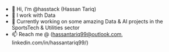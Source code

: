 - 👋 Hi, I’m @hasstack (Hassan Tariq)
- 👀 I work with Data
- 🌱 Currently working on some amazing Data & AI projects in the SportsTech & Utilities sector
- 📫 Reach me @ (hassantariq99@outlook.com, linkedin.com/in/hassantariq99/)
